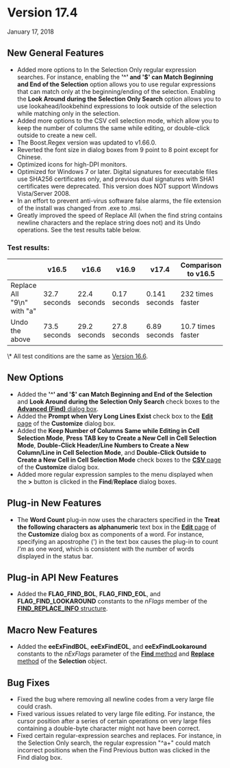 # Version 17.4

January 17, 2018

## New General Features

- Added more options to In the Selection Only regular expression searches. For instance, enabling the **'^' and '$' can Match Beginning and End of the Selection** option allows you to use regular expressions that can match only at the beginning/ending of the selection. Enabling the **Look Around during the Selection Only Search** option allows you to use lookahead/lookbehind expressions to look outside of the selection while matching only in the selection.
- Added more options to the CSV cell selection mode, which allow you to keep the number of columns the same while editing, or double-click outside to create a new cell.
- The Boost.Regex version was updated to v1.66.0.
- Reverted the font size in dialog boxes from 9 point to 8 point except for Chinese.
- Optimized icons for high-DPI monitors.
- Optimized for Windows 7 or later. Digital signatures for executable files use SHA256 certificates only, and previous dual signatures with SHA1 certificates were deprecated. This version does NOT support Windows Vista/Server 2008.
- In an effort to prevent anti-virus software false alarms, the file extension of the install was changed from .exe to .msi.
- Greatly improved the speed of Replace All (when the find string contains newline characters and the replace string does not) and its Undo operations. See the test results table below.

### Test results:

|  | v16.5 | v16.6 | v16.9 | v17.4 | Comparison to v16.5 |
| --- | --- | --- | --- | --- | --- |
| Replace All "9\\n" with "a" | 32.7 seconds | 22.4 seconds | 0.17 seconds | 0.141 seconds | 232 times faster |
| Undo the above | 73.5 seconds | 29.2 seconds | 27.8 seconds | 6.89 seconds | 10.7 times faster |

\\* All test conditions are the same as [Version 16.6](v16_6).

## New Options

- Added the **'^' and '$' can Match Beginning and End of the Selection** and **Look Around during the Selection Only Search** check boxes to the [**Advanced (Find)** dialog box](../dlg/advanced/index).
- Added the **Prompt when Very Long Lines Exist** check box to the [**Edit** page](../dlg/customize/edit/index) of the **Customize** dialog box.
- Added the **Keep Number of Columns Same while Editing in Cell Selection Mode**, **Press TAB key to Create a New Cell in Cell Selection Mode**, **Double-Click Header/Line Numbers to Create a New Column/Line in Cell Selection Mode**, and **Double-Click Outside to Create a New Cell in Cell Selection Mode** check boxes to the [**CSV** page](../dlg/customize/csv/index) of the **Customize** dialog box.
- Added more regular expression samples to the menu displayed when the **>** button is clicked in the **Find**/**Replace** dialog boxes.

## Plug-in New Features

- The **Word Count** plug-in now uses the characters specified in the **Treat the following characters as alphanumeric** text box in the [**Edit** page](../dlg/customize/edit/index) of the **Customize** dialog box as components of a word. For instance, specifying an apostrophe (') in the text box causes the plug-in to count _I'm_ as one word, which is consistent with the number of words displayed in the status bar.

## Plug-in API New Features

- Added the **FLAG\_FIND\_BOL**, **FLAG\_FIND\_EOL**, and **FLAG\_FIND\_LOOKAROUND** constants to the _nFlags_ member of the [**FIND\_REPLACE\_INFO** structure](../plugin/structure/find_replace_info).

## Macro New Features

- Added the **eeExFindBOL**, **eeExFindEOL**, and **eeExFindLookaround** constants to the _nExFlags_ parameter of the [**Find** method](../macro/selection/selection_find) and [**Replace** method](../macro/selection/selection_replace) of the **Selection** object.

## Bug Fixes

- Fixed the bug where removing all newline codes from a very large file could crash.
- Fixed various issues related to very large file editing. For instance, the cursor position after a series of certain operations on very large files containing a double-byte character might not have been correct.
- Fixed certain regular-expression searches and replaces. For instance, in the Selection Only search, the regular expression "^a+" could match incorrect positions when the Find Previous button was clicked in the Find dialog box.
